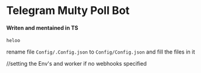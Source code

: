 # Telegram Multy Poll Bot
#### Writen and mentained in TS


``heloo``





rename file ``Config/.Config.json`` to ``Config/Config.json`` and fill the files in it


//setting the Env's and worker if no webhooks specified